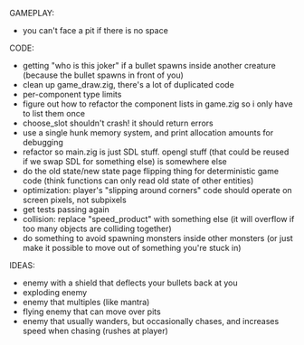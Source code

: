 GAMEPLAY:
- you can't face a pit if there is no space

CODE:
- getting "who is this joker" if a bullet spawns inside another creature (because the bullet spawns in front of you)
- clean up game_draw.zig, there's a lot of duplicated code
- per-component type limits
- figure out how to refactor the component lists in game.zig so i only have to list them once
- choose_slot shouldn't crash! it should return errors
- use a single hunk memory system, and print allocation amounts for debugging
- refactor so main.zig is just SDL stuff. opengl stuff (that could be reused if we swap SDL for something else) is somewhere else
- do the old state/new state page flipping thing for deterministic game code (think functions can only read old state of other entities)
- optimization: player's "slipping around corners" code should operate on screen pixels, not subpixels
- get tests passing again
- collision: replace "speed_product" with something else (it will overflow if too many objects are colliding together)
- do something to avoid spawning monsters inside other monsters (or just make it possible to move out of something you're stuck in)

IDEAS:
- enemy with a shield that deflects your bullets back at you
- exploding enemy
- enemy that multiples (like mantra)
- flying enemy that can move over pits
- enemy that usually wanders, but occasionally chases, and increases speed when chasing (rushes at player)
